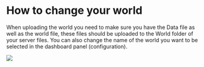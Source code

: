 # How to change your world

When uploading the world you need to make sure you have the Data file as well as the world file, these files should be uploaded to the World folder of your server files. You can also change the name of the world you want to be selected in the dashboard panel (configuration).

![](https://elele.team/upload/7kjQzu.png)